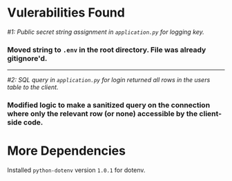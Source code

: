 # Vulerabilities Found

*#1: Public secret string assignment in `application.py` for logging key.*

### Moved string to `.env` in the root directory. File was already gitignore'd.

---

*#2: SQL query in `application.py` for login returned all rows in the users table to the client.*

### Modified logic to make a sanitized query on the connection where only the relevant row (or none) accessible by the client-side code.

# More Dependencies

Installed `python-dotenv` version `1.0.1` for dotenv.
